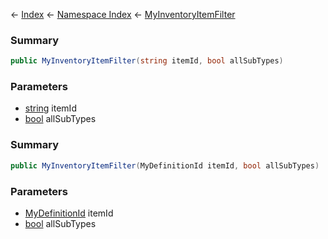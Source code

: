 ← [Index](Api-Index) ← [Namespace Index](Namespace-Index) ← [MyInventoryItemFilter](Sandbox.ModAPI.Ingame.MyInventoryItemFilter)

### Summary

```csharp
public MyInventoryItemFilter(string itemId, bool allSubTypes)
```

### Parameters

* [string](https://docs.microsoft.com/en-us/dotnet/api/system.string?view=netframework-4.6) itemId
* [bool](https://docs.microsoft.com/en-us/dotnet/api/system.boolean?view=netframework-4.6) allSubTypes
### Summary

```csharp
public MyInventoryItemFilter(MyDefinitionId itemId, bool allSubTypes)
```

### Parameters

* [MyDefinitionId](VRage.Game.MyDefinitionId) itemId
* [bool](https://docs.microsoft.com/en-us/dotnet/api/system.boolean?view=netframework-4.6) allSubTypes
